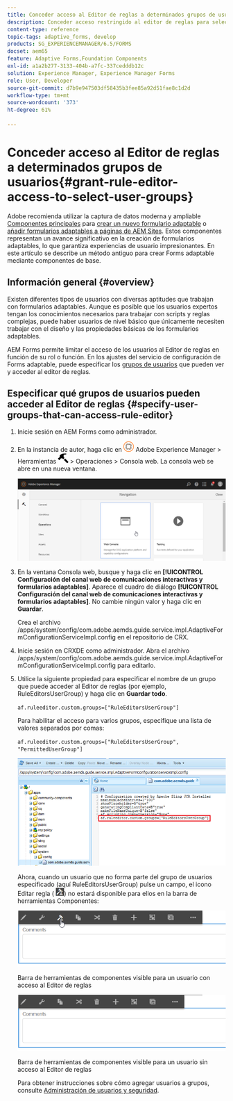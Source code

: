 ```yaml
---
title: Conceder acceso al Editor de reglas a determinados grupos de usuarios
description: Conceder acceso restringido al editor de reglas para seleccionar grupos de usuarios.
content-type: reference
topic-tags: adaptive_forms, develop
products: SG_EXPERIENCEMANAGER/6.5/FORMS
docset: aem65
feature: Adaptive Forms,Foundation Components
exl-id: a1a2b277-3133-404b-a7fc-337cedddb12c
solution: Experience Manager, Experience Manager Forms
role: User, Developer
source-git-commit: d7b9e947503df58435b3fee85a92d51fae8c1d2d
workflow-type: tm+mt
source-wordcount: '373'
ht-degree: 61%

---
```


# Conceder acceso al Editor de reglas a determinados grupos de usuarios{#grant-rule-editor-access-to-select-user-groups}

<span class="preview"> Adobe recomienda utilizar la captura de datos moderna y ampliable [Componentes principales](https://experienceleague.adobe.com/docs/experience-manager-core-components/using/adaptive-forms/introduction.html?lang=es) para [crear un nuevo formulario adaptable](/help/forms/using/create-an-adaptive-form-core-components.md) o [añadir formularios adaptables a páginas de AEM Sites](/help/forms/using/create-or-add-an-adaptive-form-to-aem-sites-page.md). Estos componentes representan un avance significativo en la creación de formularios adaptables, lo que garantiza experiencias de usuario impresionantes. En este artículo se describe un método antiguo para crear Forms adaptable mediante componentes de base. </span>

## Información general {#overview}

Existen diferentes tipos de usuarios con diversas aptitudes que trabajan con formularios adaptables. Aunque es posible que los usuarios expertos tengan los conocimientos necesarios para trabajar con scripts y reglas complejas, puede haber usuarios de nivel básico que únicamente necesiten trabajar con el diseño y las propiedades básicas de los formularios adaptables.

AEM Forms permite limitar el acceso de los usuarios al Editor de reglas en función de su rol o función. En los ajustes del servicio de configuración de Forms adaptable, puede especificar los [grupos de usuarios](/help/sites-administering/security.md) que pueden ver y acceder al editor de reglas.

## Especificar qué grupos de usuarios pueden acceder al Editor de reglas {#specify-user-groups-that-can-access-rule-editor}

1. Inicie sesión en AEM Forms como administrador.
1. En la instancia de autor, haga clic en ![adobeexperiencemanager](assets/adobeexperiencemanager.png) Adobe Experience Manager > Herramientas ![hammer](assets/hammer.png) > Operaciones > Consola web. La consola web se abre en una nueva ventana.

   ![1-2](assets/1-2.png)

1. En la ventana Consola web, busque y haga clic en **[!UICONTROL Configuración del canal web de comunicaciones interactivas y formularios adaptables]**. Aparece el cuadro de diálogo **[!UICONTROL Configuración del canal web de comunicaciones interactivas y formularios adaptables]**. No cambie ningún valor y haga clic en **Guardar**.

   Crea el archivo /apps/system/config/com.adobe.aemds.guide.service.impl.AdaptiveFormConfigurationServiceImpl.config en el repositorio de CRX.

1. Inicie sesión en CRXDE como administrador. Abra el archivo /apps/system/config/com.adobe.aemds.guide.service.impl.AdaptiveFormConfigurationServiceImpl.config para editarlo.
1. Utilice la siguiente propiedad para especificar el nombre de un grupo que puede acceder al Editor de reglas (por ejemplo, RuleEditorsUserGroup) y haga clic en **Guardar todo**.

   `af.ruleeditor.custom.groups=["RuleEditorsUserGroup"]`

   Para habilitar el acceso para varios grupos, especifique una lista de valores separados por comas:

   `af.ruleeditor.custom.groups=["RuleEditorsUserGroup", "PermittedUserGroup"]`

   ![Crear usuario](assets/create_user_new.png)

   Ahora, cuando un usuario que no forma parte del grupo de usuarios especificado (aquí RuleEditorsUserGroup) pulse un campo, el icono Editar regla ( ![edit-rules1](assets/edit-rules1.png)) no estará disponible para ellos en la barra de herramientas Componentes:

   ![componentstoolbarwithre](assets/componentstoolbarwithre.png)

   Barra de herramientas de componentes visible para un usuario con acceso al Editor de reglas

   ![componentstoolbarwithoutre](assets/componentstoolbarwithoutre.png)

   Barra de herramientas de componentes visible para un usuario sin acceso al Editor de reglas

   Para obtener instrucciones sobre cómo agregar usuarios a grupos, consulte [Administración de usuarios y seguridad](/help/sites-administering/security.md).
